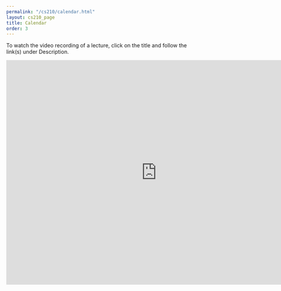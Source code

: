 ```yaml
---
permalink: "/cs210/calendar.html"
layout: cs210_page
title: Calendar
order: 3
---
```


To watch the video recording of a lecture, click on the title and follow the link(s) under Description. 

<iframe src="https://calendar.google.com/calendar/embed?showTitle=0&amp;height=600&amp;wkst=2&amp;bgcolor=%23FFFFFF&amp;src=mvincghkc0fqhcomf56gblehb0%40group.calendar.google.com&amp;color=%23182C57&amp;ctz=America%2FNew_York" style="border-width:0" width="800" height="600" frameborder="0" scrolling="no"></iframe>
